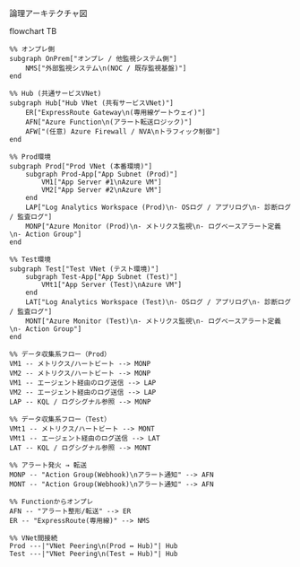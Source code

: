 論理アーキテクチャ図

flowchart TB

    %% オンプレ側
    subgraph OnPrem["オンプレ / 他監視システム側"]
        NMS["外部監視システム\n(NOC / 既存監視基盤)"]
    end

    %% Hub (共通サービスVNet)
    subgraph Hub["Hub VNet (共有サービスVNet)"]
        ER["ExpressRoute Gateway\n(専用線ゲートウェイ)"]
        AFN["Azure Function\n(アラート転送ロジック)"]
        AFW["(任意) Azure Firewall / NVA\nトラフィック制御"]
    end

    %% Prod環境
    subgraph Prod["Prod VNet (本番環境)"]
        subgraph Prod-App["App Subnet (Prod)"]
            VM1["App Server #1\nAzure VM"]
            VM2["App Server #2\nAzure VM"]
        end
        LAP["Log Analytics Workspace (Prod)\n- OSログ / アプリログ\n- 診断ログ / 監査ログ"]
        MONP["Azure Monitor (Prod)\n- メトリクス監視\n- ログベースアラート定義\n- Action Group"]
    end

    %% Test環境
    subgraph Test["Test VNet (テスト環境)"]
        subgraph Test-App["App Subnet (Test)"]
            VMt1["App Server (Test)\nAzure VM"]
        end
        LAT["Log Analytics Workspace (Test)\n- OSログ / アプリログ\n- 診断ログ / 監査ログ"]
        MONT["Azure Monitor (Test)\n- メトリクス監視\n- ログベースアラート定義\n- Action Group"]
    end

    %% データ収集系フロー（Prod）
    VM1 -- メトリクス/ハートビート --> MONP
    VM2 -- メトリクス/ハートビート --> MONP
    VM1 -- エージェント経由のログ送信 --> LAP
    VM2 -- エージェント経由のログ送信 --> LAP
    LAP -- KQL / ログシグナル参照 --> MONP

    %% データ収集系フロー（Test）
    VMt1 -- メトリクス/ハートビート --> MONT
    VMt1 -- エージェント経由のログ送信 --> LAT
    LAT -- KQL / ログシグナル参照 --> MONT

    %% アラート発火 → 転送
    MONP -- "Action Group(Webhook)\nアラート通知" --> AFN
    MONT -- "Action Group(Webhook)\nアラート通知" --> AFN

    %% Functionからオンプレ
    AFN -- "アラート整形/転送" --> ER
    ER -- "ExpressRoute(専用線)" --> NMS

    %% VNet間接続
    Prod ---|"VNet Peering\n(Prod ↔ Hub)"| Hub
    Test ---|"VNet Peering\n(Test ↔ Hub)"| Hub

